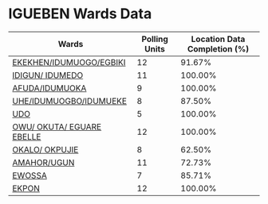 
# IGUEBEN Wards Data

| Wards | Polling Units | Location Data Completion (%) |
| ---- | ----- | ------- |
| [EKEKHEN/IDUMUOGO/EGBIKI](./wards/2699-ekekhen/idumuogo/egbiki) | 12 | 91.67% |
| [IDIGUN/ IDUMEDO](./wards/2700-idigun/-idumedo) | 11 | 100.00% |
| [AFUDA/IDUMUOKA](./wards/2701-afuda/idumuoka) | 9 | 100.00% |
| [UHE/IDUMUOGBO/IDUMUEKE](./wards/2702-uhe/idumuogbo/idumueke) | 8 | 87.50% |
| [UDO](./wards/2703-udo) | 5 | 100.00% |
| [OWU/ OKUTA/ EGUARE EBELLE](./wards/2704-owu/-okuta/-eguare-ebelle) | 12 | 100.00% |
| [OKALO/ OKPUJIE](./wards/2705-okalo/-okpujie) | 8 | 62.50% |
| [AMAHOR/UGUN](./wards/2706-amahor/ugun) | 11 | 72.73% |
| [EWOSSA](./wards/2707-ewossa) | 7 | 85.71% |
| [EKPON](./wards/2708-ekpon) | 12 | 100.00% |




